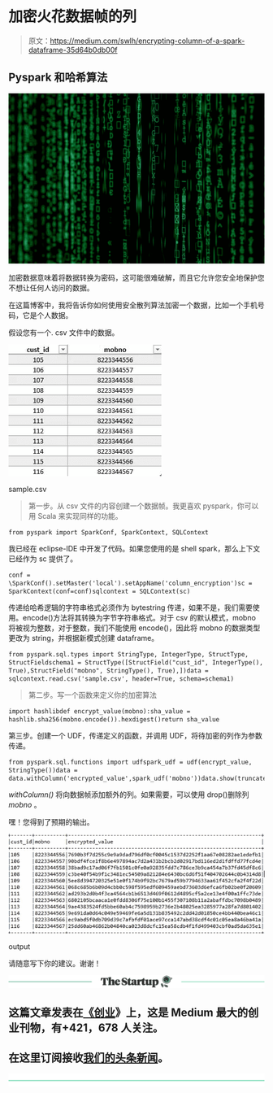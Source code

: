 # 加密火花数据帧的列

> 原文：<https://medium.com/swlh/encrypting-column-of-a-spark-dataframe-35d64b0db00f>

## Pyspark 和哈希算法

![](img/45464188939dfa675cc66c6742fdfdf6.png)

加密数据意味着将数据转换为密码，这可能很难破解，而且它允许您安全地保护您不想让任何人访问的数据。

在这篇博客中，我将告诉你如何使用安全散列算法加密一个数据，比如一个手机号码，它是个人数据。

假设您有一个. csv 文件中的数据。

![](img/44d40ec1c2a2e18797e31c90f128fd6e.png)

sample.csv

> 第一步。从 csv 文件的内容创建一个数据帧。我更喜欢 pyspark，你可以用 Scala 来实现同样的功能。

```
from pyspark import SparkConf, SparkContext, SQLContext
```

我已经在 eclipse-IDE 中开发了代码。如果您使用的是 shell spark，那么上下文已经作为 sc 提供了。

```
conf = \SparkConf().setMaster('local').setAppName('column_encryption')sc = SparkContext(conf=conf)sqlcontext = SQLContext(sc)
```

传递给哈希逻辑的字符串格式必须作为 bytestring 传递，如果不是，我们需要使用。encode()方法将其转换为字节字符串格式。对于 csv 的默认模式，mobno 将被视为整数，对于整数，我们不能使用 encode()，因此将 mobno 的数据类型更改为 string，并根据新模式创建 dataframe。

```
from pyspark.sql.types import StringType, IntegerType, StructType, StructFieldschema1 = StructType([StructField("cust_id", IntegerType(), True),StructField("mobno", StringType(), True),])data = sqlcontext.read.csv('sample.csv', header=True, schema=schema1)
```

> 第二步。写一个函数来定义你的加密算法

```
import hashlibdef encrypt_value(mobno):sha_value = hashlib.sha256(mobno.encode()).hexdigest()return sha_value
```

第三步。创建一个 UDF，传递定义的函数，并调用 UDF，将待加密的列作为参数传递。

```
from pyspark.sql.functions import udfspark_udf = udf(encrypt_value, StringType())data = data.withColumn('encrypted_value',spark_udf('mobno'))data.show(truncate=False)
```

*withColumn()* 将向数据帧添加额外的列。如果需要，可以使用 drop()删除列 *mobno* 。

嘿！您得到了预期的输出。

![](img/304872d1c5224e60c6403927c983e536.png)

output

请随意写下你的建议。谢谢！

[![](img/308a8d84fb9b2fab43d66c117fcc4bb4.png)](https://medium.com/swlh)

## 这篇文章发表在[《创业](https://medium.com/swlh)》上，这是 Medium 最大的创业刊物，有+421，678 人关注。

## 在这里订阅接收[我们的头条新闻](https://growthsupply.com/the-startup-newsletter/)。

[![](img/b0164736ea17a63403e660de5dedf91a.png)](https://medium.com/swlh)